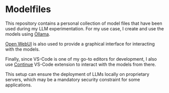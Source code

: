 # Modelfiles

This repository contains a personal collection of model files that have been used during my LLM experimentation. For my use case, I create and use the models using [Ollama](https://ollama.com/). 

[Open WebUI](https://openwebui.com/) is also used to provide a graphical interface for interacting with the models. 

Finally, since VS-Code is one of my go-to editors for development, I also use [Continue](https://docs.continue.dev/getting-started/overview/) VS-Code extension to interact with the models from there.

This setup can ensure the deployment of LLMs locally on proprietary servers, which may be a mandatory security constraint for some applications.
